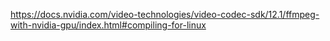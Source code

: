 https://docs.nvidia.com/video-technologies/video-codec-sdk/12.1/ffmpeg-with-nvidia-gpu/index.html#compiling-for-linux